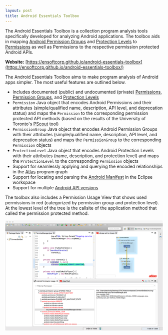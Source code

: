 ```yaml
---
layout: post
title: Android Essentials Toolbox
---
```


The Android Essentials Toolbox is a collection program analysis tools specifically developed for analyzing Android applications. The toolbox aids in mapping [Android Permission Groups](https://developer.android.com/reference/android/Manifest.permission_group.html) and [Protection Levels](https://developer.android.com/guide/topics/manifest/permission-element.html#plevel) to [Permissions](https://developer.android.com/reference/android/Manifest.permission.html) as well as Permissions to the respective permission protected Android APIs.

**Website:** [https://ensoftcorp.github.io/android-essentials-toolbox](https://ensoftcorp.github.io/android-essentials-toolbox/)

The Android Essentials Toolbox aims to make program analysis of Android apps simpler. The most useful features are outlined below.

- Includes documented (public) and undocumented (private) [Permissions](https://developer.android.com/reference/android/Manifest.permission.html), [Permission Groups](https://developer.android.com/reference/android/Manifest.permission_group.html), and [Protection Levels](https://developer.android.com/guide/topics/manifest/permission-element.html#plevel)
- `Permission` Java object that encodes Android Permissions and their attributes (simple/qualified name, description, API level, and deprecation status) and maps the `Permission` to the corresponding permission protected API methods (based on the results of the University of Toronto's [PScout](http://pscout.csl.toronto.edu/) tool)
- `PermissionGroup` Java object that encodes Android Permission Groups with their attributes (simple/qualified name, description, API level, and deprecation status) and maps the `PermissionGroup` to the corresponding `Permission` objects
- `ProtectionLevel` Java object that encodes Android Protection Levels with their attributes (name, description, and protection level) and maps the `ProtectionLevel` to the corresponding `Permission` objects
- Support for seamlessly applying and querying the encoded relationships in the [Atlas](http://www.ensoftcorp.com/atlas/) program graph
- Support for locating and parsing the [Android Manifest](https://developer.android.com/guide/topics/manifest/manifest-intro.html) in the Eclipse workspace
- Support for multiple [Android API versions](https://source.android.com/source/build-numbers.html)

The toolbox also includes a Permission Usage View that shows used permissions in red (categorized by permission group and protection level). At the lowest level of the tree is the callsite of the application method that called the permission protected method.

![Permission Usage View](../images/android-essentials-toolbox/PermissionUsageView.png)